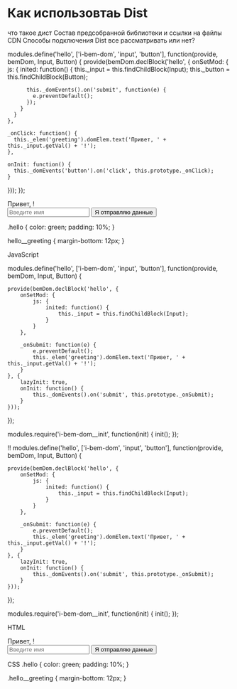# Как использовтаь Dist

что такое дист
Состав предсобранной библиотеки и ссылки на файлы CDN
Способы подключения Dist
все рассматривать или нет?


modules.define('hello', ['i-bem-dom', 'input', 'button'], function(provide, bemDom, Input, Button) {
  provide(bemDom.declBlock('hello', {
    onSetMod: {
      js: {
        inited: function() {
          this._input = this.findChildBlock(Input);
          this._button = this.findChildBlock(Button);

          this._domEvents().on('submit', function(e) {
            e.preventDefault();
          });
        }
      }
    },

    _onClick: function() {
      this._elem('greeting').domElem.text('Привет, ' + this._input.getVal() + '!');
    },

    onInit: function() {
      this._domEvents('button').on('click', this.prototype._onClick);
    }
  }));
});


<form class="hello">
  <div class="hello__greeting">Привет, !</div>
    <span class="input input_theme_islands input_size_m i-bem" data-bem='{"input":{}}'>
      <span class="input__box">
        <input class="input__control" placeholder="Введите имя" autocomplete="off" autocorrect="off" autocapitalize="off" spellcheck="false">
      </span>
    </span>
    <script>
    modules.require(['i-bem__dom', 'BEMHTML', 'jquery', 'i-bem__dom_init'], function(BEMDOM, BEMHTML, $, init) {
            var html = BEMHTML.apply({
            {
                block: 'input',
                mods: {
                    theme: 'islands',
                    size: 's'
                },
                placeholder: 'Размер s'
            }
       });
    });
    </script>
  <button class="button button_theme_islands button_size_m button_type_submit button__control i-bem" data-bem='{"button":{}}' role="button" type="submit">
    <span class="button__text">Я отправляю данные</span>
  </button>
  <script>
  modules.require(['i-bem__dom', 'BEMHTML', 'jquery', 'i-bem__dom_init'], function(BEMDOM, BEMHTML, $, init) {
            var html = BEMHTML.apply({
           {
                block: 'button',
                mods: {
                    theme: 'islands',
                    size: 'm',
                    type: 'submit'
                },
                text: 'Я отправляю данные'
            }
        });
    });
  </script>
</form>

.hello {
  color: green;
  padding: 10%;
}

hello__greeting {
  margin-bottom: 12px;
}




JavaScript


modules.define('hello', ['i-bem-dom', 'input', 'button'],
    function(provide, bemDom, Input, Button) {

    provide(bemDom.declBlock('hello', {
        onSetMod: {
            js: {
                inited: function() {
                    this._input = this.findChildBlock(Input);
                }
            }
        },

        _onSubmit: function(e) {
            e.preventDefault();
            this._elem('greeting').domElem.text('Привет, ' + this._input.getVal() + '!');
        }
    }, {
        lazyInit: true,
        onInit: function() {
            this._domEvents().on('submit', this.prototype._onSubmit);
        }
    }));

});

modules.require('i-bem-dom__init', function(init) { init(); });

!!
modules.define('hello', ['i-bem-dom', 'input', 'button'],
    function(provide, bemDom, Input, Button) {

    provide(bemDom.declBlock('hello', {
        onSetMod: {
            js: {
                inited: function() {
                    this._input = this.findChildBlock(Input);
                }
            }
        },

        _onSubmit: function(e) {
            e.preventDefault();
            this._elem('greeting').domElem.text('Привет, ' + this._input.getVal() + '!');
        }
    }, {
        lazyInit: true,
        onInit: function() {
            this._domEvents().on('submit', this.prototype._onSubmit);
        }
    }));

});

 modules.require('i-bem-dom__init', function(init) { init(); });





HTML
<form class="hello i-bem" data-bem='{ "hello": {} }'>
  <div class="hello__greeting">Привет, !</div>
    <span class="input input_theme_islands input_size_m i-bem" data-bem='{"input":{}}'>
      <span class="input__box">
        <input class="input__control" placeholder="Введите имя" autocomplete="off" autocorrect="off" autocapitalize="off" spellcheck="false">
      </span>
    </span>
  <button class="button button_theme_islands button_size_m button_type_submit button__control i-bem" data-bem='{"button":{}}' role="button" type="submit">
    <span class="button__text">Я отправляю данные</span>
  </button>
</form>



CSS
.hello {
  color: green;
  padding: 10%;
}

.hello__greeting {
  margin-bottom: 12px;
}






